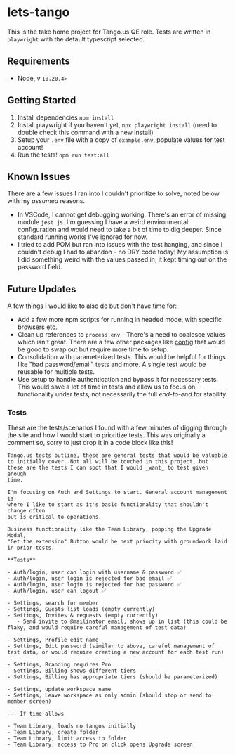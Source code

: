 # lets-tango
This is the take home project for Tango.us QE role. Tests are written in `playwright` with the default typescript selected.

## Requirements
- Node, v `10.20.4>`

## Getting Started
1. Install dependencies `npm install`
2. Install playwright if you haven't yet, `npx playwright install` (need to double check this command with a new install)
3. Setup your `.env` file with a copy of `example.env`, populate values for test account!
4. Run the tests! `npm run test:all`


## Known Issues
There are a few issues I ran into I couldn't prioritize to solve, noted below with my _assumed_ reasons.

- In VSCode, I cannot get debugging working. There's an error of missing module `jest.js`. I'm guessing I have a weird environmental configuration and would need to take a bit of time to dig deeper. Since standard running works I've ignored for now.
- I tried to add POM but ran into issues with the test hanging, and since I couldn't debug I had to abandon - no DRY code today! My assumption is I did something weird with the values passed in, it kept timing out on the password field.

## Future Updates
A few things I would like to also do but don't have time for:

- Add a few more npm scripts for running in headed mode, with specific browsers etc.
- Clean up references to `process.env` - There's a need to coalesce values which isn't great. There are a few other packages like [config](https://www.npmjs.com/package/config) that would be good to swap out but require more time to setup.
- Consolidation with parameterized tests. This would be helpful for things like "bad password/email" tests and more. A single test would be reusable for multiple tests.
- Use setup to handle authentication and bypass it for necessary tests. This would save a lot of time in tests and allow us to focus on functionality under tests, not necessarily the full _end-to-end_ for stability.

### Tests
These are the tests/scenarios I found with a few minutes of digging through the site and how I would start to prioritize tests. This was originally a comment so, sorry to just drop it in a code block like this!

```
Tango.us tests outline, these are general tests that would be valuable
to initially cover. Not all will be touched in this project, but
these are the tests I can spot that I would _want_ to test given enough
time.

I'm focusing on Auth and Settings to start. General account management is
where I like to start as it's basic functionality that shouldn't change often
but is critical to operations. 

Business functionality like the Team Library, popping the Upgrade Modal,
"Get the extension" Button would be next priority with groundwork laid in prior tests.

**Tests**

- Auth/login, user can login with username & password ✅
- Auth/login, user login is rejected for bad email ✅
- Auth/login, user login is rejected for bad password ✅
- Auth/login, user can logout ✅

- Settings, search for member
- Settings, Guests list loads (empty currently)
- Settings, Invites & requests (empty currently)
   - Send invite to @mailinator email, shows up in list (this could be flaky, and would require careful management of test data)

- Settings, Profile edit name
- Settings, Edit password (similar to above, careful management of test data, or would require creating a new account for each test run)

- Settings, Branding requires Pro
- Settings, Billing shows different tiers
- Settings, Billing has appropriate tiers (should be parameterized)

- Settings, update workspace name
- Settings, Leave workspace as only admin (should stop or send to member screen)

--- If time allows

- Team Library, loads no tangos initially
- Team Library, create folder
- Team Library, limit access to folder
- Team Library, access to Pro on click opens Upgrade screen
```